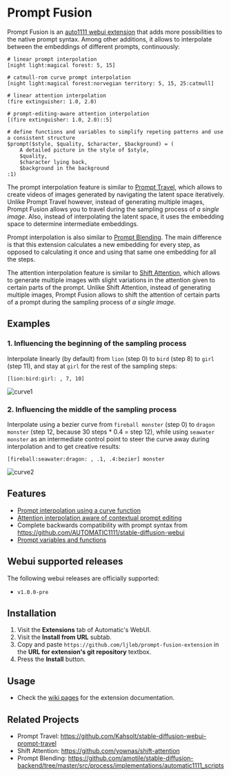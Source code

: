 # Prompt Fusion

Prompt Fusion is an [auto1111 webui extension](https://github.com/AUTOMATIC1111/stable-diffusion-webui/wiki/Developing-extensions) that adds more possibilities to the native prompt syntax. Among other additions, it allows to interpolate between the embeddings of different prompts, continuously:

```
# linear prompt interpolation
[night light:magical forest: 5, 15]

# catmull-rom curve prompt interpolation
[night light:magical forest:norvegian territory: 5, 15, 25:catmull]

# linear attention interpolation
(fire extinguisher: 1.0, 2.0)

# prompt-editing-aware attention interpolation
[(fire extinguisher: 1.0, 2.0)::5]

# define functions and variables to simplify repeting patterns and use a consistent structure
$prompt($style, $quality, $character, $background) = (
    A detailed picture in the style of $style,
    $quality,
    $character lying back,
    $background in the background
:1)
```

The prompt interpolation feature is similar to [Prompt Travel](https://github.com/Kahsolt/stable-diffusion-webui-prompt-travel), which allows to create videos of images generated by navigating the latent space iteratively. Unlike Prompt Travel however, instead of generating multiple images, Prompt Fusion allows you to travel during the sampling process of *a single image*. Also, instead of interpolating the latent space, it uses the embedding space to determine intermediate embeddings. 

Prompt interpolation is also similar to [Prompt Blending](https://github.com/amotile/stable-diffusion-backend/tree/master/src/process/implementations/automatic1111_scripts). The main difference is that this extension calculates a new embedding for every step, as opposed to calculating it once and using that same one embedding for all the steps. 

The attention interpolation feature is similar to [Shift Attention](https://github.com/yownas/shift-attention), which allows to generate multiple images with slight variations in the attention given to certain parts of the prompt. Unlike Shift Attention, instead of generating multiple images, Prompt Fusion allows to shift the attention of certain parts of a prompt during the sampling process of *a single image*.

## Examples

### 1. Influencing the beginning of the sampling process

Interpolate linearly (by default) from `lion` (step 0) to `bird` (step 8) to `girl` (step 11), and stay at `girl` for the rest of the sampling steps:

```
[lion:bird:girl: , 7, 10]
```

![curve1](https://user-images.githubusercontent.com/32277961/214725976-b72bafc6-0c5d-4491-9c95-b73da41da082.gif)

### 2. Influencing the middle of the sampling process

Interpolate using a bezier curve from `fireball monster` (step 0) to `dragon monster` (step 12, because 30 steps * 0.4 = step 12), while using `seawater monster` as an intermediate control point to steer the curve away during interpolation and to get creative results:

```
[fireball:seawater:dragon: , .1, .4:bezier] monster
```

![curve2](https://user-images.githubusercontent.com/32277961/214941229-2dccad78-f856-42bb-ae6b-16b65b273cda.gif)

## Features
- [Prompt interpolation using a curve function](https://github.com/ljleb/prompt-fusion-extension/wiki/Prompt-Interpolation)
- [Attention interpolation aware of contextual prompt editing](https://github.com/ljleb/prompt-fusion-extension/wiki/Attention-Interpolation)
- Complete backwards compatibility with prompt syntax from https://github.com/AUTOMATIC1111/stable-diffusion-webui
- [Prompt variables and functions](https://github.com/ljleb/prompt-fusion-extension/wiki/Prompt-Variables)

## Webui supported releases

The following webui releases are officially supported:
- `v1.0.0-pre`

## Installation
1. Visit the **Extensions** tab of Automatic's WebUI.
2. Visit the **Install from URL** subtab.
3. Copy and paste `https://github.com/ljleb/prompt-fusion-extension` in the **URL for extension's git repository** textbox.
4. Press the **Install** button. 


## Usage
- Check the [wiki pages](https://github.com/ljleb/fusion/wiki) for the extension documentation.

## Related Projects

- Prompt Travel: https://github.com/Kahsolt/stable-diffusion-webui-prompt-travel
- Shift Attention: https://github.com/yownas/shift-attention
- Prompt Blending: https://github.com/amotile/stable-diffusion-backend/tree/master/src/process/implementations/automatic1111_scripts
